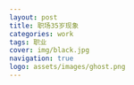 ```yaml
---
layout: post
title: 职场35岁现象
categories: work
tags: 职业
cover: img/black.jpg
navigation: true
logo: assets/images/ghost.png
---
```

